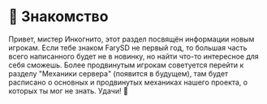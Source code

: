 # 👋 Знакомство

Привет, мистер Инкогнито, этот раздел посвящён информации новым игрокам. Если тебе знаком FarySD не первый год, то большая часть всего написанного будет не в новинку, но найти что-то интересное для себя сможешь.
Более продвинутым игрокам советуется перейти к разделу "Механики сервера" (появится в будущем), там будет расписано о основных и продвинутых механиках нашего проекта, о которых ты мог не знать.
Удачи! 🎈
